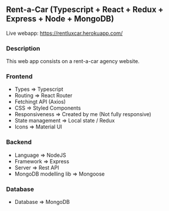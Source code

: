 ## Rent-a-Car (Typescript + React + Redux + Express + Node + MongoDB)

Live webapp: https://rentluxcar.herokuapp.com/

### Description

This web app consists on a rent-a-car agency website.

### Frontend

- Types => Typescript
- Routing => React Router
- Fetchingt API (Axios)
- CSS => Styled Components
- Responsiveness => Created by me (Not fully responsive)
- State management => Local state / Redux
- Icons => Material UI

### Backend

- Language => NodeJS
- Framework => Express
- Server => Rest API
- MongoDB modelling lib => Mongoose

### Database

- Database => MongoDB
